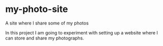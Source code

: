 # my-photo-site
A site where I share some of my photos

In this project I am going to experiment with setting up a website where I can store and share my photographs. 